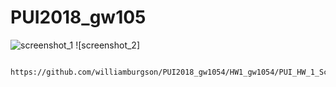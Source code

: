 # PUI2018_gw105

![screenshot_1](PUI2018_gw1054/HW1_gw1054/PUI_HW1_ScreenShot.png)
 ![screenshot_2]
 
      https://github.com/williamburgson/PUI2018_gw1054/HW1_gw1054/PUI_HW_1_ScreenShot2.png
    
  
    
